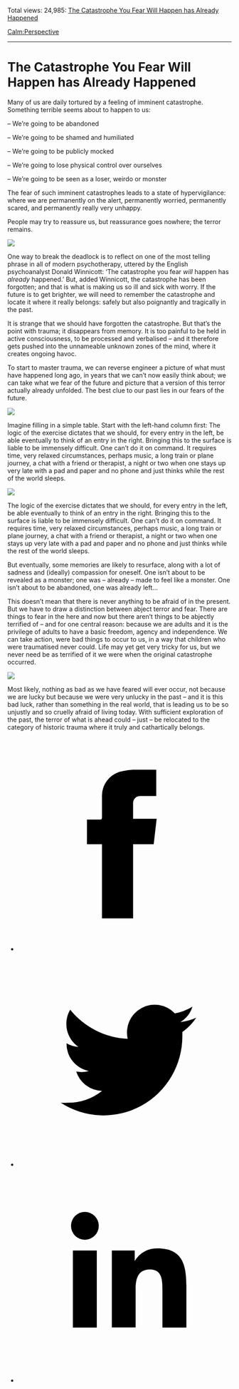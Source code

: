 Total views: 24,985: [The Catastrophe You Fear Will Happen has Already Happened](https://www.theschooloflife.com/thebookoflife/the-catastrophe-you-fear-will-happen-has-already-happened/)

[Calm:](https://www.theschooloflife.com/thebookoflife/category/calm/)[Perspective](https://www.theschooloflife.com/thebookoflife/category/calm/perspective/)

* * *

# The Catastrophe You Fear Will Happen has Already Happened
<style>
						.alignnone {
  display: block;
  margin-left: auto;
  margin-right: auto;
  align: center:
}

.addtoany_share_save_container {
display:none;
}

.wp-block-image {
		display: block;
  margin-left: auto;
  margin-right: auto;
  width: 50%;
}

.aligncenter {
display: block;
  margin-left: auto;
  margin-right: auto;
  align: center:
}

@media only screen and (max-width: 500px) {
  .wp-block-image {
		display: block;
  margin-left: auto;
  margin-right: auto;
  width: 100%;
} }

h1 {max-width: 600px !important;
}
.s18-single-post .content-area .site-main article .post-cat-header-display + .old-wrapper p {
    font-size: 1.200em
}
						</style>

Many of us are daily tortured by a feeling of imminent catastrophe. Something terrible seems about to happen to us:

– We’re going to be abandoned

– We’re going to be shamed and humiliated

– We’re going to be publicly mocked

– We’re going to lose physical control over ourselves

– We’re going to be seen as a loser, weirdo or monster

The fear of such imminent catastrophes leads to a state of hypervigilance: where we are permanently on the alert, permanently worried, permanently scared, and permanently really very unhappy.

People may try to reassure us, but reassurance goes nowhere; the terror remains.

![](https://www.theschooloflife.com/thebookoflife/wp-content/uploads/2019/02/1200px-Karl_Brullov_-_The_Last_Day_of_Pompeii_-_Google_Art_Project-1024x719.jpg)

One way to break the deadlock is to reflect on one of the most telling phrase in all of modern psychotherapy, uttered by the English psychoanalyst Donald Winnicott: ‘The catastrophe you fear _will_ happen has _already_ happened.’ But, added Winnicott, the catastrophe has been forgotten; and that is what is making us so ill and sick with worry. If the future is to get brighter, we will need to remember the catastrophe and locate it where it really belongs: safely but also poignantly and tragically in the past.

It is strange that we should have forgotten the catastrophe. But that’s the point with trauma; it disappears from memory. It is too painful to be held in active consciousness, to be processed and verbalised – and it therefore gets pushed into the unnameable unknown zones of the mind, where it creates ongoing havoc.

To start to master trauma, we can reverse engineer a picture of what must have happened long ago, in years that we can’t now easily think about; we can take what we fear of the future and picture that a version of this terror actually already unfolded. The best clue to our past lies in our fears of the future.

![](https://www.theschooloflife.com/thebookoflife/wp-content/uploads/2019/02/1199px-Eruption_of_Vesuvius_from_Pacinis_opera_Lultimo_giorno_di_Pompei-1024x769.jpg)

Imagine filling in a simple table. Start with the left-hand column first:&nbsp;The logic of the exercise dictates that we should, for every entry in the left, be able eventually to think of an entry in the right. Bringing this to the surface is liable to be immensely difficult. One can’t do it on command. It requires time, very relaxed circumstances, perhaps music, a long train or plane journey, a chat with a friend or therapist, a night or two when one stays up very late with a pad and paper and no phone and just thinks while the rest of the world sleeps.

![](https://www.theschooloflife.com/thebookoflife/wp-content/uploads/2019/02/Catastrophe-table-1024x562.png)

The logic of the exercise dictates that we should, for every entry in the left, be able eventually to think of an entry in the right. Bringing this to the surface is liable to be immensely difficult. One can’t do it on command. It requires time, very relaxed circumstances, perhaps music, a long train or plane journey, a chat with a friend or therapist, a night or two when one stays up very late with a pad and paper and no phone and just thinks while the rest of the world sleeps.

But eventually, some memories are likely to resurface, along with a lot of sadness and (ideally) compassion for oneself. One isn’t about to be revealed as a monster; one was – already – made to feel like a monster. One isn’t about to be abandoned, one was already left…

This doesn’t mean that there is never anything to be afraid of in the present. But we have to draw a distinction between abject terror and fear. There are things to fear in the here and now but there aren’t things to be abjectly terrified of – and for one central reason: because we are adults and it is the privilege of adults to have a basic freedom, agency and independence. We can take action, were bad things to occur to us, in a way that children who were traumatised never could. Life may yet get very tricky for us, but we never need be as terrified of it we were when the original catastrophe occurred.

![](https://www.theschooloflife.com/thebookoflife/wp-content/uploads/2019/02/1104px-Joseph_Wright_of_Derby_-_Vesuvius_from_Portici-1024x835.jpg)

Most likely, nothing as bad as we have feared will ever occur, not because we are lucky but because we were very unlucky in the past – and it is this bad luck, rather than something in the real world, that is leading us to be so unjustly and so cruelly afraid of living today. With sufficient exploration of the past, the terror of what is ahead could – just – be relocated to the category of historic trauma where it truly and cathartically belongs.

<style>
    .iframe-class { display: block !important; }
</style>

- [<svg xmlns="http://www.w3.org/2000/svg" viewbox="0 0 26 26"><title>Facebook</title>
                    <g>
                        <path d="M8.38,10H9.92c.2,0,.29,0,.29-.28,0-.82,0-1.64,0-2.46a3.05,3.05,0,0,1,2.57-3.15A7.22,7.22,0,0,1,14,3.95c.86,0,1.71,0,2.57,0h.25v3.2h-2A.85.85,0,0,0,14,8c0,.62,0,1.24,0,1.91h2.87L16.51,13H14v9H10.21V13H8.38Z"></path>
                    </g>
                </svg>](http://www.facebook.com/sharer/sharer.php?u=https://www.theschooloflife.com/thebookoflife/the-catastrophe-you-fear-will-happen-has-already-happened/)
- [<svg xmlns="http://www.w3.org/2000/svg" viewbox="0 0 26 26"><title>Twitter</title>
                    <path d="M21.69,7.9a6.75,6.75,0,0,1-1.94.53,3.39,3.39,0,0,0,1.48-1.87,6.76,6.76,0,0,1-2.14.82,3.38,3.38,0,0,0-5.75,3.08,9.59,9.59,0,0,1-7-3.53,3.38,3.38,0,0,0,1,4.51A3.36,3.36,0,0,1,5.89,11v0A3.38,3.38,0,0,0,8.6,14.37a3.39,3.39,0,0,1-1.53.06,3.38,3.38,0,0,0,3.15,2.35A6.78,6.78,0,0,1,6,18.22a6.87,6.87,0,0,1-.81,0A9.6,9.6,0,0,0,20,10.08q0-.22,0-.44A6.86,6.86,0,0,0,21.69,7.9Z"></path>
                </svg>](http://twitter.com/share?url=https://www.theschooloflife.com/thebookoflife/the-catastrophe-you-fear-will-happen-has-already-happened/&text=&via=theschooloflife)
- [<svg xmlns="http://www.w3.org/2000/svg" viewbox="0 0 26 26"><title>LinkedIn</title>
<path class="cls-2" d="M6.67,10H9.58v9.36H6.67ZM8.13,5.32A1.69,1.69,0,1,1,6.44,7,1.69,1.69,0,0,1,8.13,5.32"></path><path class="cls-2" d="M11.41,10H14.2v1.28h0A3.06,3.06,0,0,1,17,9.75c2.95,0,3.49,1.94,3.49,4.46v5.14H17.57V14.79c0-1.09,0-2.48-1.51-2.48s-1.75,1.18-1.75,2.4v4.63H11.41Z"></path></svg>](https://www.linkedin.com/shareArticle?mini=true&url=https://www.theschooloflife.com/thebookoflife/the-catastrophe-you-fear-will-happen-has-already-happened/)
